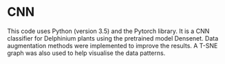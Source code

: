# CNN
This code uses Python (version 3.5) and the Pytorch library.
It is a CNN classifier for Delphinium plants using the pretrained model Densenet. 
Data augmentation methods were implemented to improve the results.
A T-SNE graph was also used to help visualise the data patterns.
